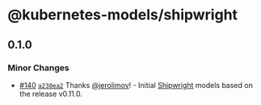 # @kubernetes-models/shipwright

## 0.1.0

### Minor Changes

- [#140](https://github.com/tommy351/kubernetes-models-ts/pull/140) [`a230ea2`](https://github.com/tommy351/kubernetes-models-ts/commit/a230ea281b4cd373b747de9865efcac3583bab11) Thanks [@jerolimov](https://github.com/jerolimov)! - Initial [Shipwright](https://shipwright.io/) models based on the release v0.11.0.
